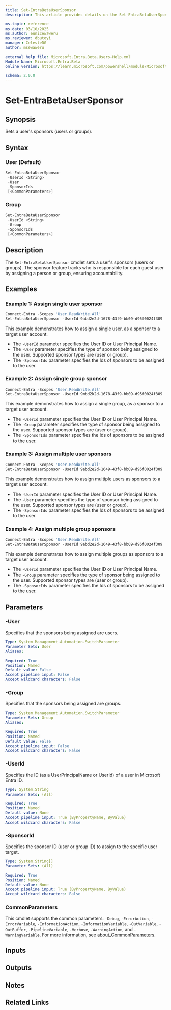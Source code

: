 ```yaml
---
title: Set-EntraBetaUserSponsor
description: This article provides details on the Set-EntraBetaUserSponsor command.

ms.topic: reference
ms.date: 03/10/2025
ms.author: eunicewaweru
ms.reviewer: dbutoyi
manager: CelesteDG
author: msewaweru

external help file: Microsoft.Entra.Beta.Users-Help.xml
Module Name: Microsoft.Entra.Beta
online version: https://learn.microsoft.com/powershell/module/Microsoft.Entra.Beta/Set-EntraBetaUserSponsor

schema: 2.0.0
---
```


# Set-EntraBetaUserSponsor

## Synopsis

Sets a user's sponsors (users or groups).

## Syntax

### User (Default)

```powershell
Set-EntraBetaUserSponsor
 -UserId <String>
 -User
 -SponsorIds
 [<CommonParameters>]
```

### Group

```powershell
Set-EntraBetaUserSponsor
 -UserId <String>
 -Group
 -SponsorIds
 [<CommonParameters>]
```

## Description

The `Set-EntraBetaUserSponsor` cmdlet sets a user's sponsors (users or groups). The sponsor feature tracks who is responsible for each guest user by assigning a person or group, ensuring accountability.

## Examples

### Example 1: Assign single user sponsor

```powershell
Connect-Entra -Scopes 'User.ReadWrite.All'
Set-EntraBetaUserSponsor -UserId 9abd2e2d-1678-43f9-bb09-d95f0024f309  -User  -SponsorIds 591c654d-bb97-4c1f-bc83-b9d4694f9338
```

This example demonstrates how to assign a single user, as a sponsor to a target user account.

- The `-UserId` parameter specifies the User ID or User Principal Name.
- The `-User` parameter specifies the type of sponsor being assigned to the user. Supported sponsor types are (user or group).
- The `-SponsorIds` parameter specifies the Ids of sponsors to be assigned to the user.

### Example 2: Assign single group sponsor

```powershell
Connect-Entra -Scopes 'User.ReadWrite.All'
Set-EntraBetaUserSponsor -UserId 9mbd2k2d-1678-43f9-bb09-d95f0024f309  -Group  -SponsorIds 591l654d-bb97-4c1f-bc83-b9d4694f9338
```

This example demonstrates how to assign a single group, as a sponsor to a target user account.

- The `-UserId` parameter specifies the User ID or User Principal Name.
- The `-Group` parameter specifies the type of sponsor being assigned to the user. Supported sponsor types are (user or group).
- The `-SponsorIds` parameter specifies the Ids of sponsors to be assigned to the user.

### Example 3: Assign multiple user sponsors

```powershell
Connect-Entra -Scopes 'User.ReadWrite.All'
Set-EntraBetaUserSponsor -UserId 9abd2e2d-1649-43f8-bb09-d95f0024f309  -User  -SponsorIds @("db0c6l50-93ee-4b22-9bb9-c8454875d990","c9db38b9-e5b8-4b5e-ak78-9812230af58d")
```

This example demonstrates how to assign multiple users as sponsors to a target user account.

- The `-UserId` parameter specifies the User ID or User Principal Name.
- The `-User` parameter specifies the type of sponsor being assigned to the user. Supported sponsor types are (user or group).
- The `-SponsorIds` parameter specifies the Ids of sponsors to be assigned to the user.

### Example 4: Assign multiple group sponsors

```powershell
Connect-Entra -Scopes 'User.ReadWrite.All'
Set-EntraBetaUserSponsor -UserId 9abd2e2d-1649-43f8-bb09-d95f0024f309  -Group  -SponsorIds @("db0c6f50-93ee-4b22-9bb9-c8454875d990","c9db38b9-e5v8-4b5e-ae78-9812230af58d")
```

This example demonstrates how to assign multiple groups as sponsors to a target user account.

- The `-UserId` parameter specifies the User ID or User Principal Name.
- The `-Group` parameter specifies the type of sponsor being assigned to the user. Supported sponsor types are (user or group).
- The `-SponsorIds` parameter specifies the Ids of sponsors to be assigned to the user.

## Parameters

### -User

Specifies that the sponsors being assigned are users.

```yaml
Type: System.Management.Automation.SwitchParameter
Parameter Sets: User
Aliases:

Required: True
Position: Named
Default value: False
Accept pipeline input: False
Accept wildcard characters: False
```

### -Group

Specifies that the sponsors being assigned are groups.

```yaml
Type: System.Management.Automation.SwitchParameter
Parameter Sets: Group
Aliases:

Required: True
Position: Named
Default value: False
Accept pipeline input: False
Accept wildcard characters: False
```

### -UserId

Specifies the ID (as a UserPrincipalName or UserId) of a user in Microsoft Entra ID.

```yaml
Type: System.String
Parameter Sets: (All)

Required: True
Position: Named
Default value: None
Accept pipeline input: True (ByPropertyName, ByValue)
Accept wildcard characters: False
```

### -SponsorId

Specifies the sponsor ID (user or group ID) to assign to the specific user target.

```yaml
Type: System.String[]
Parameter Sets: (All)

Required: True
Position: Named
Default value: None
Accept pipeline input: True (ByPropertyName, ByValue)
Accept wildcard characters: False
```

### CommonParameters

This cmdlet supports the common parameters: `-Debug`, `-ErrorAction`, `-ErrorVariable`, `-InformationAction`, `-InformationVariable`, `-OutVariable`, `-OutBuffer`, `-PipelineVariable`, `-Verbose`, `-WarningAction`, and `-WarningVariable`. For more information, see [about_CommonParameters](https://go.microsoft.com/fwlink/?LinkID=113216).

## Inputs

## Outputs

## Notes

## Related Links